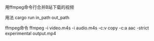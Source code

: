 用ffmpeg命令行合并B站下载的视频

用法
cargo run in_path out_path

ffmpeg命令
ffmpeg -i video.m4s -i audio.m4s -c:v copy -c:a aac -strict experimental output.mp4

